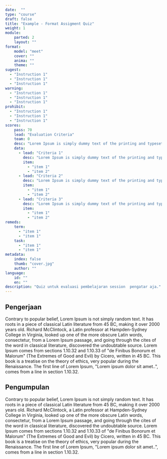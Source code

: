 ```yaml
---
date:  ""
type: "course"
draft: false
title: "Example - Format Assigment Quiz"
weight: 1
module:
    parted: 2
    layout: ""
format:
    model: "meet"
    cover: ""
    anima: ""
    theme: ""
sugest:
  - "Instruction 1"
  - "Instruction 1"
  - "Instruction 1"
warning:
  - "Instruction 1"
  - "Instruction 1"
  - "Instruction 1"
prohibit:
  - "Instruction 1"
  - "Instruction 1"
  - "Instruction 1"
scores:
    pass: 70
    lead: "Evaluation Criteria"
    team: 0
    desc: "Lorem Ipsum is simply dummy text of the printing and typesetting industry. Lorem Ipsum has been the industry's standard dummy text ever since the 1500s, when an unknown printer took a galley of type and scrambled it to make a type specimen book"
    data:
      - lead: "Criteria 1"
        desc: "Lorem Ipsum is simply dummy text of the printing and typesetting industry. "
        item: 
          - "item 1"
          - "item 2"
      - lead: "Criteria 2"
        desc: "Lorem Ipsum is simply dummy text of the printing and typesetting industry. "
        item: 
          - "item 1"
          - "item 2"
      - lead: "Criteria 3"
        desc: "Lorem Ipsum is simply dummy text of the printing and typesetting industry. "
        item: 
          - "item 1"
          - "item 2"
remeds:
    term:
      - "item 1"
      - "item 1"
    task:
      - "item 1"
      - "item 1"
metadata:
    index: false
    thumb: "cover.jpg"
    author: ""
language:
    id: ""
    en: ""
description: "Quiz untuk evaluasi pembelajaran session  pengatar aja."
---
```



## Pengerjaan

Contrary to popular belief, Lorem Ipsum is not simply random text. It has roots in a piece of classical Latin literature from 45 BC, making it over 2000 years old. Richard McClintock, a Latin professor at Hampden-Sydney College in Virginia, looked up one of the more obscure Latin words, consectetur, from a Lorem Ipsum passage, and going through the cites of the word in classical literature, discovered the undoubtable source. Lorem Ipsum comes from sections 1.10.32 and 1.10.33 of "de Finibus Bonorum et Malorum" (The Extremes of Good and Evil) by Cicero, written in 45 BC. This book is a treatise on the theory of ethics, very popular during the Renaissance. The first line of Lorem Ipsum, "Lorem ipsum dolor sit amet..", comes from a line in section 1.10.32.


## Pengumpulan

Contrary to popular belief, Lorem Ipsum is not simply random text. It has roots in a piece of classical Latin literature from 45 BC, making it over 2000 years old. Richard McClintock, a Latin professor at Hampden-Sydney College in Virginia, looked up one of the more obscure Latin words, consectetur, from a Lorem Ipsum passage, and going through the cites of the word in classical literature, discovered the undoubtable source. Lorem Ipsum comes from sections 1.10.32 and 1.10.33 of "de Finibus Bonorum et Malorum" (The Extremes of Good and Evil) by Cicero, written in 45 BC. This book is a treatise on the theory of ethics, very popular during the Renaissance. The first line of Lorem Ipsum, "Lorem ipsum dolor sit amet..", comes from a line in section 1.10.32.

